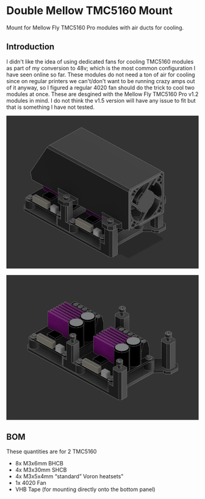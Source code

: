 # Double Mellow TMC5160 Mount

Mount for Mellow Fly TMC5160 Pro modules with air ducts for cooling.


## Introduction

I didn't like the idea of using dedicated fans for cooling TMC5160 modules as part of my conversion to 48v; which is the most common configuration I have seen online so far. These modules do not need a ton of air for cooling since on regular printers we can't/don't want to be running crazy amps out of it anyway, so I figured a regular 4020 fan should do the trick to cool two modules at once. 
These are desgined with the Mellow Fly TMC5160 Pro v1.2 modules in mind. I do not think the v1.5 version will have any issue to fit but that is something I have not tested.

![](Images/Capture1.JPG)

![](Images/Capture2.JPG)

## BOM

These quantities are for 2 TMC5160

- 8x M3x6mm BHCB
- 4x M3x30mm SHCB
- 4x M3x5x4mm “standard” Voron heatsets"
- 1x 4020 Fan
- VHB Tape (for mounting directly onto the bottom panel)

